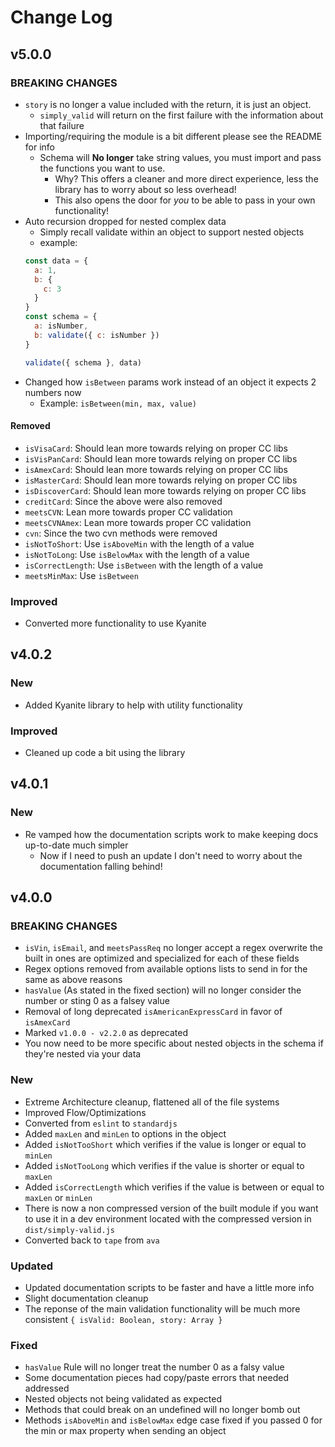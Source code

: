 # Change Log

## v5.0.0

### BREAKING CHANGES

- `story` is no longer a value included with the return, it is just an object.
  - `simply_valid` will return on the first failure with the information about that failure
- Importing/requiring the module is a bit different please see the README for info
  - Schema will **No longer** take string values, you must import and pass the functions you want to use.
    - Why? This offers a cleaner and more direct experience, less the library has to worry about so less overhead!
    - This also opens the door for _you_ to be able to pass in your own functionality!
- Auto recursion dropped for nested complex data
  - Simply recall validate within an object to support nested objects
  - example:
  ```js
  const data = {
    a: 1,
    b: {
      c: 3
    }
  }
  const schema = {
    a: isNumber,
    b: validate({ c: isNumber })
  }

  validate({ schema }, data)
  ```
- Changed how `isBetween` params work instead of an object it expects 2 numbers now
  - Example: `isBetween(min, max, value)`

#### Removed

- `isVisaCard`: Should lean more towards relying on proper CC libs
- `isVisPanCard`: Should lean more towards relying on proper CC libs
- `isAmexCard`: Should lean more towards relying on proper CC libs
- `isMasterCard`: Should lean more towards relying on proper CC libs
- `isDiscoverCard`: Should lean more towards relying on proper CC libs
- `creditCard`: Since the above were also removed
- `meetsCVN`: Lean more towards proper CC validation
- `meetsCVNAmex`: Lean more towards proper CC validation
- `cvn`: Since the two cvn methods were removed
- `isNotToShort`: Use `isAboveMin` with the length of a value
- `isNotToLong`: Use `isBelowMax` with the length of a value
- `isCorrectLength`: Use `isBetween` with the length of a value
- `meetsMinMax`: Use `isBetween`

### Improved

- Converted more functionality to use Kyanite

## v4.0.2

### New

- Added Kyanite library to help with utility functionality

### Improved

- Cleaned up code a bit using the library

## v4.0.1

### New

- Re vamped how the documentation scripts work to make keeping docs up-to-date much simpler
  - Now if I need to push an update I don't need to worry about the documentation falling behind!

## v4.0.0

### BREAKING CHANGES

- `isVin`, `isEmail`, and `meetsPassReq` no longer accept a regex overwrite the built in ones are optimized and specialized for each of these fields
- Regex options removed from available options lists to send in for the same as above reasons
- `hasValue` (As stated in the fixed section) will no longer consider the number or sting 0 as a falsey value
- Removal of long deprecated `isAmericanExpressCard` in favor of `isAmexCard`
- Marked `v1.0.0 - v2.2.0` as deprecated
- You now need to be more specific about nested objects in the schema if they're nested via your data

### New

- Extreme Architecture cleanup, flattened all of the file systems
- Improved Flow/Optimizations
- Converted from `eslint` to `standardjs`
- Added `maxLen` and `minLen` to options in the object
- Added `isNotTooShort` which verifies if the value is longer or equal to `minLen`
- Added `isNotTooLong` which verifies if the value is shorter or equal to `maxLen`
- Added `isCorrectLength` which verifies if the value is between or equal to `maxLen` or `minLen`
- There is now a non compressed version of the built module if you want to use it in a dev environment located with the compressed version in `dist/simply-valid.js`
- Converted back to `tape` from `ava`

### Updated

- Updated documentation scripts to be faster and have a little more info
- Slight documentation cleanup
- The reponse of the main validation functionality will be much more consistent `{ isValid: Boolean, story: Array }`

### Fixed

- `hasValue` Rule will no longer treat the number 0 as a falsy value
- Some documentation pieces had copy/paste errors that needed addressed
- Nested objects not being validated as expected
- Methods that could break on an undefined will no longer bomb out
- Methods `isAboveMin` and `isBelowMax` edge case fixed if you passed 0 for the min or max property when sending an object
